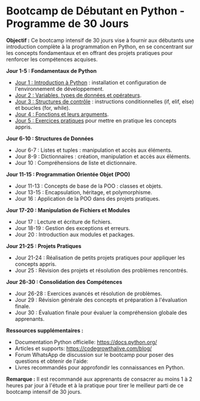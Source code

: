 # Bootcamp de Débutant en Python - Programme de 30 Jours

**Objectif :** Ce bootcamp intensif de 30 jours vise à fournir aux débutants une introduction complète à la programmation en Python, en se concentrant sur les concepts fondamentaux et en offrant des projets pratiques pour renforcer les compétences acquises.

**Jour 1-5 : Fondamentaux de Python**

- [Jour 1 : Introduction à Python](Jour_1.md) : installation et configuration de l'environnement de développement.
- [Jour 2 : Variables, types de données et opérateurs](Jour_2.md).
- [Jour 3 : Structures de contrôle](Jour_3.md) : instructions conditionnelles (if, elif, else) et boucles (for, while).
- [Jour 4 : Fonctions et leurs arguments](Jour_4.md).
- [Jour 5 : Exercices pratiques](Jour_5.md) pour mettre en pratique les concepts appris.

**Jour 6-10 : Structures de Données**
- Jour 6-7 : Listes et tuples : manipulation et accès aux éléments.
- Jour 8-9 : Dictionnaires : création, manipulation et accès aux éléments.
- Jour 10 : Compréhensions de liste et dictionnaire.

**Jour 11-15 : Programmation Orientée Objet (POO)**
- Jour 11-13 : Concepts de base de la POO : classes et objets.
- Jour 13-15 : Encapsulation, héritage, et polymorphisme.
- Jour 16 : Application de la POO dans des projets pratiques.

**Jour 17-20 : Manipulation de Fichiers et Modules**
- Jour 17 : Lecture et écriture de fichiers.
- Jour 18-19 : Gestion des exceptions et erreurs.
- Jour 20 : Introduction aux modules et packages.

**Jour 21-25 : Projets Pratiques**
- Jour 21-24 : Réalisation de petits projets pratiques pour appliquer les concepts appris.
- Jour 25 : Révision des projets et résolution des problèmes rencontrés.

**Jour 26-30 : Consolidation des Compétences**
- Jour 26-28 : Exercices avancés et résolution de problèmes.
- Jour 29 : Révision générale des concepts et préparation à l'évaluation finale.
- Jour 30 : Évaluation finale pour évaluer la compréhension globale des apprenants.

**Ressources supplémentaires :**
- Documentation Python officielle: https://docs.python.org/
- Articles et supports: https://codegrowthalive.com/blog/
- Forum WhatsApp de discussion sur le bootcamp pour poser des questions et obtenir de l'aide: 
- Livres recommandés pour approfondir les connaissances en Python.

**Remarque :** Il est recommandé aux apprenants de consacrer au moins 1 à 2 heures par jour à l'étude et à la pratique pour tirer le meilleur parti de ce bootcamp intensif de 30 jours.
